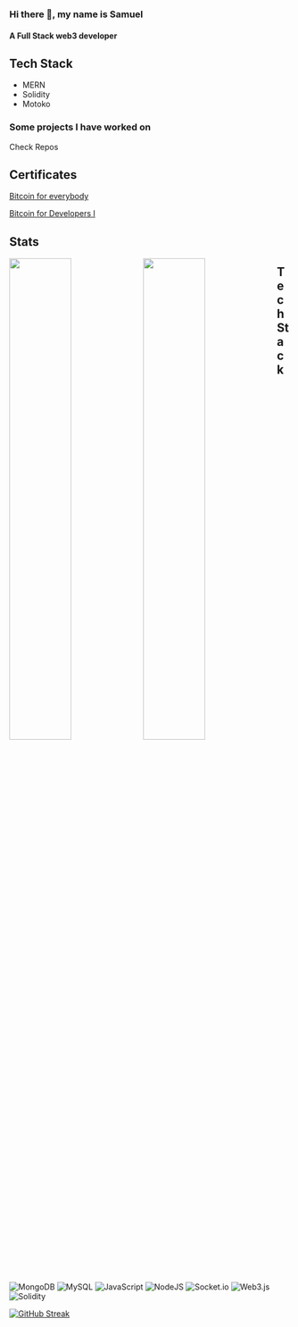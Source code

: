 ### Hi there 👋, my name is Samuel
#### A Full Stack web3 developer

## Tech Stack

* MERN
* Solidity
* Motoko


### Some projects I have worked on
Check Repos

## Certificates
[Bitcoin for everybody](https://learn.saylor.org/admin/tool/certificate/index.php?code=5775547676SA)

[Bitcoin for Developers I](https://learn.saylor.org/admin/tool/certificate/index.php?code=0823442453SA)


## Stats
<img align="left" src="https://github-readme-stats.vercel.app/api?username=sam-the-tutor&show_icons=true&theme=radical" width ="47%"/>
<img align="left" src="https://github-readme-stats.vercel.app/api/top-langs/?username=sam-the-tutor&layout=compact" width ="47%"/>

## Tech Stack
![MongoDB](https://img.shields.io/badge/MongoDB-%234ea94b.svg?style=for-the-badge&logo=mongodb&logoColor=white)
![MySQL](https://img.shields.io/badge/mysql-%2300f.svg?style=for-the-badge&logo=mysql&logoColor=white)
![JavaScript](https://img.shields.io/badge/javascript-%23323330.svg?style=for-the-badge&logo=javascript&logoColor=%23F7DF1E)
![NodeJS](https://img.shields.io/badge/node.js-6DA55F?style=for-the-badge&logo=node.js&logoColor=white)
![Socket.io](https://img.shields.io/badge/Socket.io-black?style=for-the-badge&logo=socket.io&badgeColor=010101)
![Web3.js](https://img.shields.io/badge/web3.js-F16822?style=for-the-badge&logo=web3.js&logoColor=white)
![Solidity](https://img.shields.io/badge/Solidity-%23363636.svg?style=for-the-badge&logo=solidity&logoColor=white)

[![GitHub Streak](https://streak-stats.demolab.com/?user=sam-the-tutor)](https://git.io/streak-stats)

